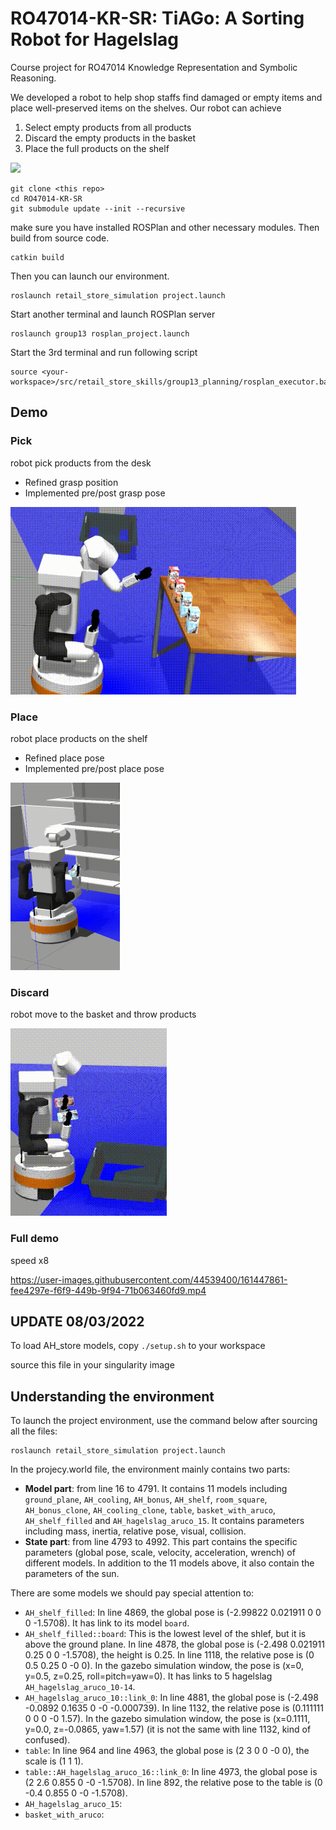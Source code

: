 # RO47014-KR-SR: TiAGo: A Sorting Robot for Hagelslag

Course project for RO47014 Knowledge Representation and Symbolic Reasoning.

We developed a robot to help shop staffs find damaged or empty items and place well-preserved items on the shelves. Our robot can achieve

1. Select empty products from all products
2. Discard the empty products in the basket
3. Place the full products on the shelf

<img src="https://user-images.githubusercontent.com/44539400/161447968-e2f5878a-2833-4f85-99ae-13733eb59a07.png" width=500 >

```
git clone <this repo>
cd RO47014-KR-SR
git submodule update --init --recursive
```

make sure you have installed ROSPlan and other necessary modules. Then build from source code.

```
catkin build
```

Then you can launch our environment.

```
roslaunch retail_store_simulation project.launch
```

Start another terminal and launch ROSPlan server
```
roslaunch group13 rosplan_project.launch
```

Start the 3rd terminal and run following script
```
source <your-workspace>/src/retail_store_skills/group13_planning/rosplan_executor.bash
```


## Demo


### Pick

robot pick products from the desk

- Refined grasp position
- Implemented pre/post grasp pose

<img src="https://github.com/edmundwsy/RO47014-KR-SR/blob/main/media/pre_post_grasp.gif" height="300">

### Place

robot place products on the shelf

- Refined place pose
- Implemented pre/post place pose

<img src="https://github.com/edmundwsy/RO47014-KR-SR/blob/main/media/place_right.gif" height="300">

### Discard

robot move to the basket and throw products

<img src="https://github.com/edmundwsy/RO47014-KR-SR/blob/main/media/discard_left.gif" height="300">

### Full demo

speed x8

https://user-images.githubusercontent.com/44539400/161447861-fee4297e-f6f9-449b-9f94-71b063460fd9.mp4



## UPDATE 08/03/2022

To load AH_store models, copy `./setup.sh` to your workspace

source this file in your singularity image

## Understanding the environment

To launch the project environment, use the command below after sourcing all the files:
```
roslaunch retail_store_simulation project.launch
```
In the projecy.world file, the environment mainly contains two parts: 
* **Model part**: from line 16 to 4791. It contains 11 models including `ground_plane`, `AH_cooling`, `AH_bonus`, `AH_shelf`, `room_square`, `AH_bonus_clone`, `AH_cooling_clone`, `table`, `basket_with_aruco`, `AH_shelf_filled` and `AH_hagelslag_aruco_15`. It contains parameters including mass, inertia, relative pose, visual, collision.
* **State part**: from line 4793 to 4992. This part contains the specific parameters (global pose, scale, velocity, acceleration, wrench) of different models. In addition to the 11 models above, it also contain the parameters of the sun. 

There are some models we should pay special attention to:
* `AH_shelf_filled`: In line 4869, the global pose is (-2.99822 0.021911 0 0 0 -1.5708). It has link to its model `board`.
* `AH_shelf_filled::board`: This is the lowest level of the shlef, but it is above the ground plane. In line 4878, the global pose is (-2.498 0.021911 0.25 0 0 -1.5708), the height is 0.25. In line 1118, the relative pose is (0 0.5 0.25 0 -0 0). In the gazebo simulation window, the pose is (x=0, y=0.5, z=0.25, roll=pitch=yaw=0). It has links to 5 hagelslag `AH_hagelslag_aruco_10-14`. 
* `AH_hagelslag_aruco_10::link_0`: In line 4881, the global pose is (-2.498 -0.0892 0.1635 0 -0 -0.000739). In line 1132, the relative pose is (0.111111 0 0 0 -0 1.57). In the gazebo simulation window, the pose is (x=0.1111, y=0.0, z=-0.0865, yaw=1.57) (it is not the same with line 1132, kind of confused). 
* `table`: In line 964 and line 4963, the global pose is (2 3 0 0 -0 0), the scale is (1 1 1).
* `table::AH_hagelslag_aruco_16::link_0`: In line 4973, the global pose is (2 2.6 0.855 0 -0 -1.5708). In line 892, the relative pose to the table is (0 -0.4 0.855 0 -0 -1.5708).
* `AH_hagelslag_aruco_15`:
* `basket_with_aruco`:
